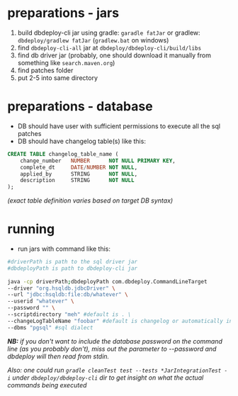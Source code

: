 # preparations - jars

1. build dbdeploy-cli jar using gradle: `garadle fatJar` or gradlew: `dbdeploy/gradlew fatJar` (`gradlew.bat` on windows)
2. find `dbdeploy-cli-all` jar at `dbdeploy/dbdeploy-cli/build/libs`
3. find db driver jar (probably, one should download it manually from something like `search.maven.org`)
4. find patches folder
5. put 2-5 into same directory


# preparations - database

* DB should have user with sufficient permissions to execute all the sql patches
* DB should have changelog table(s) like this: 
```sql
CREATE TABLE changelog_table_name (
    change_number   NUMBER      NOT NULL PRIMARY KEY, 
    complete_dt     DATE/NUMBER NOT NULL, 
    applied_by      STRING      NOT NULL, 
    description     STRING      NOT NULL 
);
```
_(exact table definition varies based on target DB syntax)_

# running

* run jars with command like this:

```bash
#driverPath is path to the sql driver jar
#dbdeployPath is path to dbdeploy-cli jar
 
java -cp driverPath;dbdeployPath com.dbdeploy.CommandLineTarget
--driver "org.hsqldb.jdbcDriver" \
--url "jdbc:hsqldb:file:db/whatever" \
--userid "whatever" \
--password "" \
--scriptdirectory "meh" #default is . \
--changeLogTableName "foobar" #default is changelog or automatically inferred based on patches sub-folders names \
--dbms "pgsql" #sql dialect
```

_**NB:** if you don't want to include the database password on the
command line (as you probably don't), miss out the parameter to
--password and dbdeploy will then read from stdin._


_Also: one could run `gradle cleanTest test --tests *JarIntegrationTest -i` under `dbdeploy/dbdeploy-cli` dir
to get insight on what the actual commands being executed_
